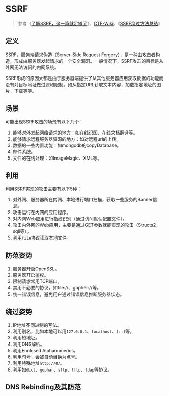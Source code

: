 # SSRF

> 参考《[了解SSRF，这一篇就足够了](https://xz.aliyun.com/t/2115)》、[CTF-Wiki](https://ctf-wiki.github.io/ctf-wiki/web/ssrf-zh/)、《[SSRF绕过方法总结](https://www.secpulse.com/archives/65832.html)》

## 定义

SSRF，服务端请求伪造（Server-Side Request Forgery），是一种由攻击者构造，形成由服务器发起请求的一个安全漏洞。一般情况下，SSRF攻击的目标是从外网无法访问的内网系统。

SSRF形成的原因大都是由于服务器端提供了从其他服务器应用获取数据的功能而没有对目标地址做过滤和限制。如从指定URL获取文本内容，加载指定地址的图片，下载等等。

## 场景

可能出现SSRF攻击的场景有以下几个：

1. 能够对外发起网络请求的地方：如在线识图、在线文档翻译等。
2. 能够请求远程服务器资源的地方：如对远程url的上传。
3. 数据的一些内置功能：如mongodb的copyDatabase。
4. 邮件系统。
5. 文件的在线处理：如ImageMagic、XML等。

## 利用

利用SSRF实现的攻击主要有以下5种：

1. 对外网、服务器所在内网、本地进行端口扫描，获取一些服务的Banner信息。
2. 攻击运行在内网的应用程序。
3. 对内网Web应用进行指纹识别（通过访问默认配置文件）。
4. 攻击内外网的Web应用，主要是通过GET参数就能实现的攻击（Structs2，sqli等）。
5. 利用`file`协议读取本地文件。

## 防范姿势

1. 服务器开启OpenSSL。
2. 服务器开启鉴权。
3. 限制请求常用TCP端口。
4. 禁用不必要的协议，如file://、gopher://等。
5. 统一错误信息，避免用户通过错误信息推断服务器状态。

## 绕过姿势

1. IP地址不同进制的写法。
2. 利用别名，比如本地可以用`127.0.0.1`、`localhost`、`[::]`等。
3. 利用短地址。
4. 利用DNS解析。
5. 利用Enclosed Alphanumerics。
6. 利用句号，会被自动替换为点号。
7. 利用特殊地址`http://0/`。
8. 利用如`dict`、`gophar`、`sftp`、`tftp`、`ldap`等协议。

## DNS Rebinding及其防范



